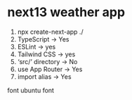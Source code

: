 # next13 weather app

1.  npx create-next-app ./
2. TypeScript → Yes
3. ESLint → yes
4. Tailwind CSS → yes
5. ‘src/’ directory → No
6. use App Router → Yes
7. import alias → Yes

font ubuntu font